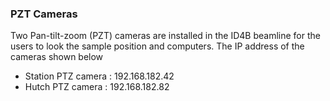 
### PZT Cameras

Two Pan-tilt-zoom (PZT) cameras are installed in the ID4B beamline for the users to look the sample position and computers. The IP address of the cameras shown below 
<br>

* Station PTZ camera : 192.168.182.42
* Hutch PTZ camera : 192.168.182.82